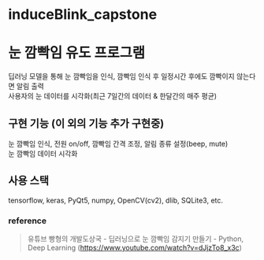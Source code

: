 # induceBlink_capstone
# 눈 깜빡임 유도 프로그램
딥러닝 모델을 통해 눈 깜빡임을 인식, 깜빡임 인식 후 일정시간 후에도 깜빡이지 않는다면 알림 출력</br>
사용자의 눈 데이터를 시각화(최근 7일간의 데이터 & 한달간의 매주 평균)

## 구현 기능 (이 외의 기능 추가 구현중)
눈 깜빡임 인식, 전원 on/off, 깜빡임 간격 조정, 알림 종류 설정(beep, mute)</br>
눈 깜빡임 데이터 시각화

## 사용 스택
tensorflow, keras, PyQt5, numpy, OpenCV(cv2), dlib, SQLite3, etc.


### reference
> 유튜브 빵형의 개발도상국 - 딥러닝으로 눈 깜빡임 감지기 만들기 - Python, Deep Learning (https://www.youtube.com/watch?v=dJjzTo8_x3c)


